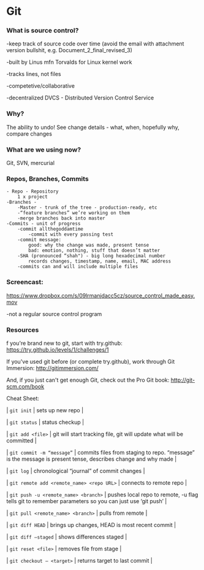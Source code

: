 # Git

### What is source control?

-keep track of source code over time (avoid the email with attachment version bullshit, e.g. Document_2_final_revised_3)

-built by Linus mfn Torvalds for Linux kernel work

-tracks lines, not files

-competetive/collaborative

-decentralized
	DVCS - Distributed Version Control Service


### Why?
The ability to undo!
See change details - what, when, hopefully why, compare changes

### What are we using now?
Git, SVN, mercurial

### Repos, Branches, Commits
	- Repo - Repository
		1 x project
	-Branches -
		-Master - trunk of the tree - production-ready, etc
		-“feature branches” we’re working on them
		-merge branches back into master
	-Commits - unit of progress
		-commit allthegoddamtime
			-commit with every passing test
		-commit message:
			good: why the change was made, present tense
			bad: emotion, nothing, stuff that doesn’t matter
		-SHA (pronounced “shah") - big long hexadecimal number
			records changes, timestamp, name, email, MAC address
		-commits can and will include multiple files


### Screencast:
  https://www.dropbox.com/s/09lrmanjdacc5cz/source_control_made_easy.mov

-not a regular source control program

### Resources
f you're brand new to git, start with try.github: https://try.github.io/levels/1/challenges/1

If you've used git before (or complete try.github), work through Git Immersion: http://gitimmersion.com/

And, if you just can't get enough Git, check out the Pro Git book: http://git-scm.com/book




Cheat Sheet:

 | `git init`  |  sets up new repo |

 | `git status`  |  status checkup |

 | `git add <file>`  |  git will start tracking file, git will update what will be committed |

 | `git commit -m “message”`  |  commits files from staging to repo. “message” is the message is present tense, describes change and why made |

 | `git log`  |  chronological “journal” of commit changes |

 | `git remote add <remote_name> <repo URL>`  |  connects to remote repo |

 | `git push -u <remote_name> <branch>`  |  pushes local repo to remote, -u flag tells git to remember parameters so you can just use ‘git push’ |

 | `git pull <remote_name> <branch>`  |  pulls from remote |

 | `git diff HEAD`  |  brings up changes, HEAD is most recent commit |

 | `git diff —staged`  |  shows differences staged |

 | `git reset <file>`  |  removes file from stage |

 | `git checkout — <target>`  |  returns target to last commit |
